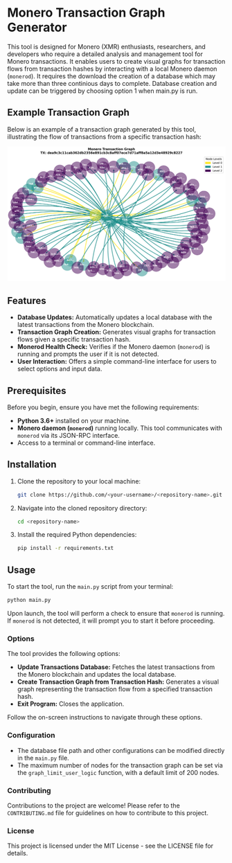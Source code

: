 # Monero Transaction Graph Generator

This tool is designed for Monero (XMR) enthusiasts, researchers, and developers who require a detailed analysis and management tool for Monero transactions. It enables users to  create visual graphs for transaction flows from transaction hashes by interacting with a local Monero daemon (`monerod`). It requires the download the creation of a database which may take more than three continious days to complete. Database creation and update can be triggered by choosing option 1 when main.py is run.

## Example Transaction Graph

Below is an example of a transaction graph generated by this tool, illustrating the flow of transactions from a specific transaction hash:

![Example Transaction Graph](examples/tx_graph_example.png)


## Features

- **Database Updates:** Automatically updates a local database with the latest transactions from the Monero blockchain.
- **Transaction Graph Creation:** Generates visual graphs for transaction flows given a specific transaction hash.
- **Monerod Health Check:** Verifies if the Monero daemon (`monerod`) is running and prompts the user if it is not detected.
- **User Interaction:** Offers a simple command-line interface for users to select options and input data.

## Prerequisites

Before you begin, ensure you have met the following requirements:

- **Python 3.6+** installed on your machine.
- **Monero daemon (`monerod`)** running locally. This tool communicates with `monerod` via its JSON-RPC interface.
- Access to a terminal or command-line interface.

## Installation

1. Clone the repository to your local machine:
    ```bash
    git clone https://github.com/<your-username>/<repository-name>.git
    ```

2. Navigate into the cloned repository directory:
    ```bash
    cd <repository-name>
    ```

3. Install the required Python dependencies:
    ```bash
    pip install -r requirements.txt
    ```

## Usage

To start the tool, run the `main.py` script from your terminal:

```bash
python main.py
```

Upon launch, the tool will perform a check to ensure that `monerod` is running. If `monerod` is not detected, it will prompt you to start it before proceeding.

### Options

The tool provides the following options:

- **Update Transactions Database:** Fetches the latest transactions from the Monero blockchain and updates the local database.
- **Create Transaction Graph from Transaction Hash:** Generates a visual graph representing the transaction flow from a specified transaction hash.
- **Exit Program:** Closes the application.

Follow the on-screen instructions to navigate through these options.

### Configuration

- The database file path and other configurations can be modified directly in the `main.py` file.
- The maximum number of nodes for the transaction graph can be set via the `graph_limit_user_logic` function, with a default limit of 200 nodes.

### Contributing

Contributions to the project are welcome! Please refer to the `CONTRIBUTING.md` file for guidelines on how to contribute to this project.

### License

This project is licensed under the MIT License - see the LICENSE file for details.
